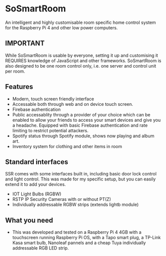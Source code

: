 # SoSmartRoom
An intelligent and highly customisable room specific home control system for the Raspberry Pi 4 and other low power computers.

## IMPORTANT
While SoSmartRoom is usable by everyone, setting it up and customising it REQUIRES knowledge of JavaScript and other frameworks. SoSmartRoom is also designed to be one room control only, i.e. one server and control unit per room.

## Features
* Modern, touch screen friendly interface
* Accessable both through web and on device touch screen.
* Firebase authentication
* Public accessablity through a provider of your choice which can be enabled to allow your friends to access your smart devices and give you a headache. Equipped with basic Firebase authentication and rate limiting to restrict potential attackers.
* Spotify status through Spotify module, shows now playing and album art.
* Inventory system for clothing and other items in room

## Standard interfaces
SSR comes with some interfaces built in, including basic door lock control and light control.
This was made for my specific setup, but you can easily extend it to add your devices.
* IOT Light Bulbs (RGBW)
* RSTP IP Security Cameras with or without PT(Z)
* Individually addressable RGBW strips (extends lightb module)

## What you need
* This was developed and tested on a Raspberry Pi 4 4GB with a touchscreen running Raspberry Pi OS, with a Tapo smart plug, a TP-Link Kasa smart bulb, Nanoleaf pannels and a cheap Tuya individually addressable RGB LED strip.
